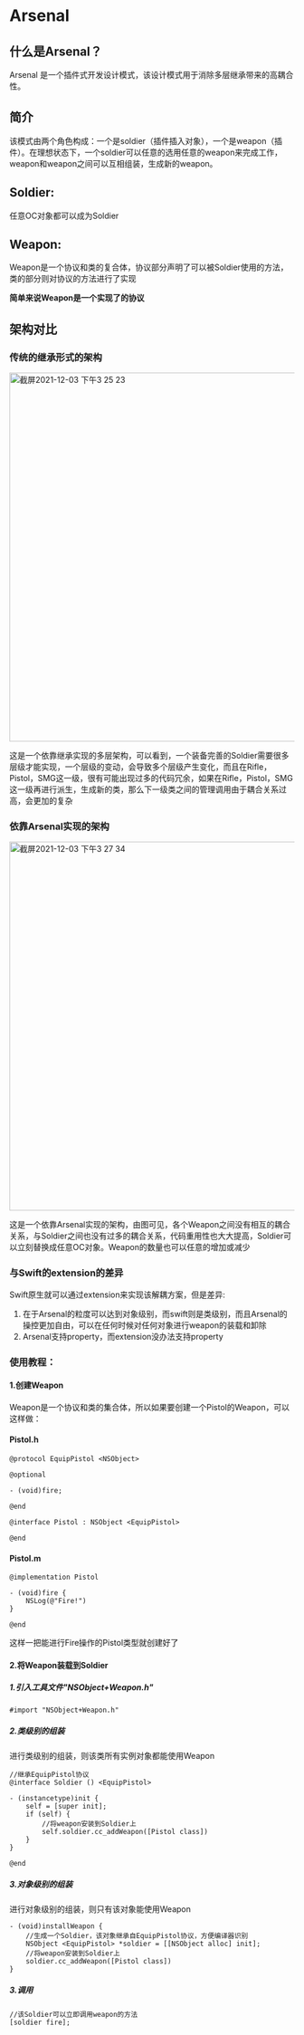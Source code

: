 # Arsenal

## 什么是Arsenal？
Arsenal 是一个插件式开发设计模式，该设计模式用于消除多层继承带来的高耦合性。

## 简介
该模式由两个角色构成：一个是soldier（插件插入对象），一个是weapon（插件）。在理想状态下，一个soldier可以任意的选用任意的weapon来完成工作，weapon和weapon之间可以互相组装，生成新的weapon。

## Soldier:
任意OC对象都可以成为Soldier

## Weapon:
Weapon是一个协议和类的复合体，协议部分声明了可以被Soldier使用的方法，类的部分则对协议的方法进行了实现

**简单来说Weapon是一个实现了的协议**

## 架构对比

### 传统的继承形式的架构

<img width="652" alt="截屏2021-12-03 下午3 25 23" src="https://user-images.githubusercontent.com/16182417/144562262-25435464-e166-4b73-a8fe-b0585ea91e0d.png">

这是一个依靠继承实现的多层架构，可以看到，一个装备完善的Soldier需要很多层级才能实现，一个层级的变动，会导致多个层级产生变化，而且在Rifle，Pistol，SMG这一级，很有可能出现过多的代码冗余，如果在Rifle，Pistol，SMG这一级再进行派生，生成新的类，那么下一级类之间的管理调用由于耦合关系过高，会更加的复杂

### 依靠Arsenal实现的架构

<img width="652" alt="截屏2021-12-03 下午3 27 34" src="https://user-images.githubusercontent.com/16182417/144562428-1cfd2aa9-78bf-452d-b584-ad696e125f9f.png">

这是一个依靠Arsenal实现的架构，由图可见，各个Weapon之间没有相互的耦合关系，与Soldier之间也没有过多的耦合关系，代码重用性也大大提高，Soldier可以立刻替换成任意OC对象。Weapon的数量也可以任意的增加或减少

### 与Swift的extension的差异
Swift原生就可以通过extension来实现该解耦方案，但是差异:
1. 在于Arsenal的粒度可以达到对象级别，而swift则是类级别，而且Arsenal的操控更加自由，可以在任何时候对任何对象进行weapon的装载和卸除
2. Arsenal支持property，而extension没办法支持property

### 使用教程：
#### 1.创建Weapon
Weapon是一个协议和类的集合体，所以如果要创建一个Pistol的Weapon，可以这样做：

#### Pistol.h
```
@protocol EquipPistol <NSObject>

@optional

- (void)fire;

@end

@interface Pistol : NSObject <EquipPistol>

@end
```

#### Pistol.m
```
@implementation Pistol

- (void)fire {
    NSLog(@"Fire!")
}

@end
```
这样一把能进行Fire操作的Pistol类型就创建好了

#### 2.将Weapon装载到Soldier
##### 1.引入工具文件"NSObject+Weapon.h"
```
#import "NSObject+Weapon.h"
```

##### 2.类级别的组装
进行类级别的组装，则该类所有实例对象都能使用Weapon

```
//继承EquipPistol协议
@interface Soldier () <EquipPistol>

- (instancetype)init {
    self = [super init];
    if (self) {
        //将weapon安装到Soldier上
        self.soldier.cc_addWeapon([Pistol class])
    }
}

@end
```

##### 3.对象级别的组装
进行对象级别的组装，则只有该对象能使用Weapon

```
- (void)installWeapon {
    //生成一个Soldier，该对象继承自EquipPistol协议，方便编译器识别
    NSObject <EquipPistol> *soldier = [[NSObject alloc] init];
    //将weapon安装到Soldier上
    soldier.cc_addWeapon([Pistol class])
}
```
##### 3.调用
```
//该Soldier可以立即调用weapon的方法
[soldier fire];
```





